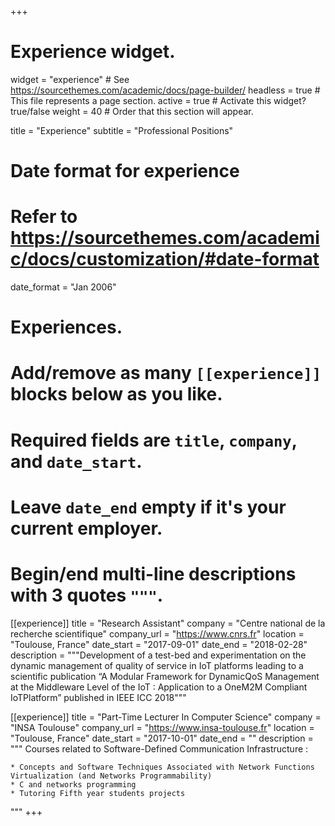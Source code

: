 +++
# Experience widget.
widget = "experience"  # See https://sourcethemes.com/academic/docs/page-builder/
headless = true  # This file represents a page section.
active = true  # Activate this widget? true/false
weight = 40  # Order that this section will appear.

title = "Experience"
subtitle = "Professional Positions"

# Date format for experience
#   Refer to https://sourcethemes.com/academic/docs/customization/#date-format
date_format = "Jan 2006"

# Experiences.
#   Add/remove as many `[[experience]]` blocks below as you like.
#   Required fields are `title`, `company`, and `date_start`.
#   Leave `date_end` empty if it's your current employer.
#   Begin/end multi-line descriptions with 3 quotes `"""`.
[[experience]]
  title = "Research Assistant"
  company = "Centre national de la recherche scientifique"
  company_url = "https://www.cnrs.fr"
  location = "Toulouse, France"
  date_start = "2017-09-01"
  date_end = "2018-02-28"
  description = """Development of a test-bed and experimentation on the dynamic management of quality of service in IoT platforms leading to a scientific publication “A Modular Framework for DynamicQoS Management at the Middleware Level of the IoT : Application to a OneM2M Compliant IoTPlatform” published in IEEE ICC 2018"""

[[experience]]
  title = "Part-Time Lecturer In Computer Science"
  company = "INSA Toulouse"
  company_url = "https://www.insa-toulouse.fr"
  location = "Toulouse, France"
  date_start = "2017-10-01"
  date_end = ""
  description = """
  Courses related to Software-Defined Communication Infrastructure :
    
    * Concepts and Software Techniques Associated with Network Functions Virtualization (and Networks Programmability)
    * C and networks programming
    * Tutoring Fifth year students projects 
  """
+++
